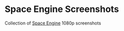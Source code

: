 # Space Engine Screenshots

Collection of [Space Engine](https://spaceengine.org/) 1080p screenshots
